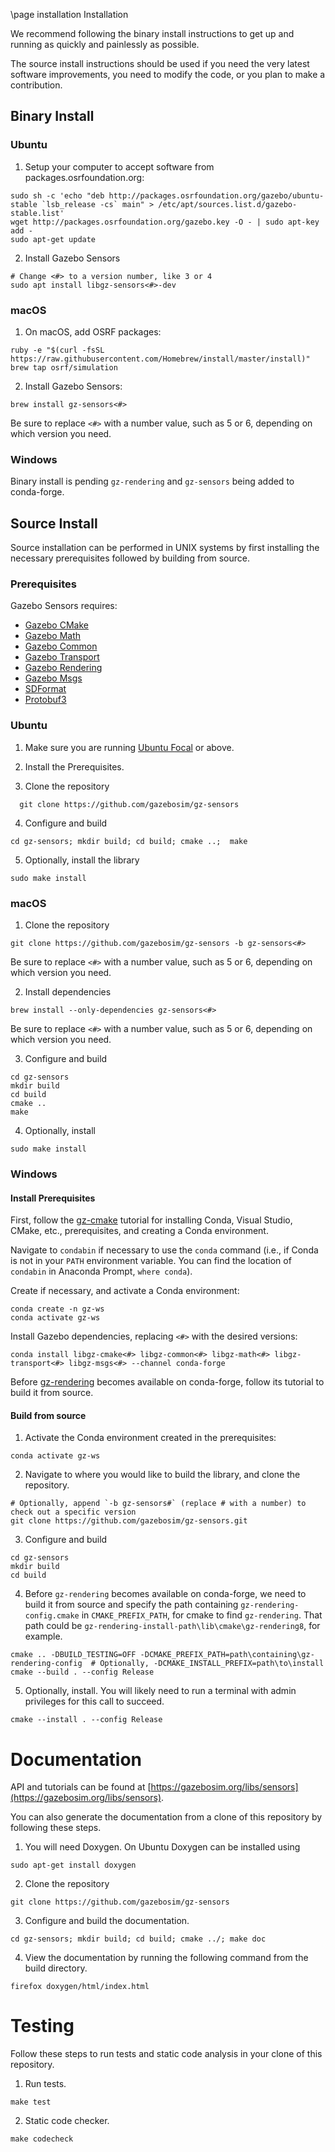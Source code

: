 \page installation Installation

We recommend following the binary install instructions to get up and running as quickly and painlessly as possible.

The source install instructions should be used if you need the very latest software improvements, you need to modify the code, or you plan to make a contribution.

## Binary Install

### Ubuntu

1. Setup your computer to accept software from packages.osrfoundation.org:

```{.sh}
sudo sh -c 'echo "deb http://packages.osrfoundation.org/gazebo/ubuntu-stable `lsb_release -cs` main" > /etc/apt/sources.list.d/gazebo-stable.list'
wget http://packages.osrfoundation.org/gazebo.key -O - | sudo apt-key add -
sudo apt-get update
```

2. Install Gazebo Sensors
```{.sh}
# Change <#> to a version number, like 3 or 4
sudo apt install libgz-sensors<#>-dev
```

### macOS

1. On macOS, add OSRF packages:
  ```
  ruby -e "$(curl -fsSL https://raw.githubusercontent.com/Homebrew/install/master/install)"
  brew tap osrf/simulation
  ```

2. Install Gazebo Sensors:
  ```
  brew install gz-sensors<#>
  ```

Be sure to replace `<#>` with a number value, such as 5 or 6, depending on
which version you need.

### Windows

Binary install is pending `gz-rendering` and `gz-sensors` being added to conda-forge.

## Source Install

Source installation can be performed in UNIX systems by first installing the
necessary prerequisites followed by building from source.

### Prerequisites

Gazebo Sensors requires:

  * [Gazebo CMake](https://gazebosim.org/libs/cmake)
  * [Gazebo Math](https://gazebosim.org/libs/math)
  * [Gazebo Common](https://gazebosim.org/libs/common)
  * [Gazebo Transport](https://gazebosim.org/libs/transport)
  * [Gazebo Rendering](https://gazebosim.org/libs/rendering)
  * [Gazebo Msgs](https://gazebosim.org/libs/msgs)
  * [SDFormat](https://github.com/osrf/sdformat)
  * [Protobuf3](https://developers.google.com/protocol-buffers/)

### Ubuntu

1. Make sure you are running [Ubuntu Focal](http://releases.ubuntu.com/20.04/) or above.

2. Install the Prerequisites.

3. Clone the repository
```{.sh}
  git clone https://github.com/gazebosim/gz-sensors
  ```

4. Configure and build
  ```
  cd gz-sensors; mkdir build; cd build; cmake ..;  make
  ```

5. Optionally, install the library
  ```
  sudo make install
  ```

### macOS

1. Clone the repository
  ```
  git clone https://github.com/gazebosim/gz-sensors -b gz-sensors<#>
  ```
  Be sure to replace `<#>` with a number value, such as 5 or 6, depending on
  which version you need.

2. Install dependencies
  ```
  brew install --only-dependencies gz-sensors<#>
  ```
  Be sure to replace `<#>` with a number value, such as 5 or 6, depending on
  which version you need.

3. Configure and build
  ```
  cd gz-sensors
  mkdir build
  cd build
  cmake ..
  make
  ```

4. Optionally, install
  ```
  sudo make install
  ```

### Windows

#### Install Prerequisites

First, follow the [gz-cmake](https://github.com/gazebosim/gz-cmake) tutorial for installing Conda, Visual Studio, CMake, etc., prerequisites, and creating a Conda environment.

Navigate to `condabin` if necessary to use the `conda` command (i.e., if Conda is not in your `PATH` environment variable. You can find the location of `condabin` in Anaconda Prompt, `where conda`).

Create if necessary, and activate a Conda environment:

```
conda create -n gz-ws
conda activate gz-ws
```

Install Gazebo dependencies, replacing `<#>` with the desired versions:

```
conda install libgz-cmake<#> libgz-common<#> libgz-math<#> libgz-transport<#> libgz-msgs<#> --channel conda-forge
```

Before [gz-rendering](https://github.com/gazebosim/gz-rendering) becomes available on conda-forge, follow its tutorial to build it from source.

#### Build from source

1. Activate the Conda environment created in the prerequisites:
  ```
  conda activate gz-ws
  ```

2. Navigate to where you would like to build the library, and clone the repository.
  ```
  # Optionally, append `-b gz-sensors#` (replace # with a number) to check out a specific version
  git clone https://github.com/gazebosim/gz-sensors.git
  ```

3. Configure and build
  ```
  cd gz-sensors
  mkdir build
  cd build
  ```

4. Before `gz-rendering` becomes available on conda-forge, we need to build it from source and specify the path containing `gz-rendering-config.cmake` in `CMAKE_PREFIX_PATH`, for cmake to find `gz-rendering`. That path could be `gz-rendering-install-path\lib\cmake\gz-rendering8`, for example.
  ```
  cmake .. -DBUILD_TESTING=OFF -DCMAKE_PREFIX_PATH=path\containing\gz-rendering-config  # Optionally, -DCMAKE_INSTALL_PREFIX=path\to\install
  cmake --build . --config Release
  ```

5. Optionally, install. You will likely need to run a terminal with admin privileges for this call to succeed.
  ```
  cmake --install . --config Release
  ```

# Documentation

API and tutorials can be found at [https://gazebosim.org/libs/sensors](https://gazebosim.org/libs/sensors).

You can also generate the documentation from a clone of this repository by following these steps.

1. You will need Doxygen. On Ubuntu Doxygen can be installed using
  ```
  sudo apt-get install doxygen
  ```

2. Clone the repository
  ```
  git clone https://github.com/gazebosim/gz-sensors
  ```

3. Configure and build the documentation.
  ```
  cd gz-sensors; mkdir build; cd build; cmake ../; make doc
  ```

4. View the documentation by running the following command from the build directory.
  ```
  firefox doxygen/html/index.html
  ```

# Testing

Follow these steps to run tests and static code analysis in your clone of this repository.

1. Run tests.
  ```
  make test
  ```

2. Static code checker.
  ```
  make codecheck
  ```
